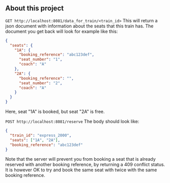 ## About this project

`GET http://localhost:8081/data_for_train/<train_id>`
This will return a json document with information about the seats that this train has. The document you get back will look for example like this:

```json
{
  "seats": {
    "1A": {
      "booking_reference": "abc123def",
      "seat_number": "1",
      "coach": "A"
    },
    "2A": {
      "booking_reference": "",
      "seat_number": "2",
      "coach": "A"
    }
  }
}
```

Here, seat "1A" is booked, but seat "2A" is free.

`POST http://localhost:8081/reserve`
The body should look like:

```json
{
  "train_id": "express_2000",
  "seats": ["1A", "2A"],
  "booking_reference": "abc123def"
}
```

Note that the server will prevent you from booking a seat that is already reserved with another booking reference, by returning a 409 conflict status.
It is however OK to try and book the same seat with twice with the same booking reference.
